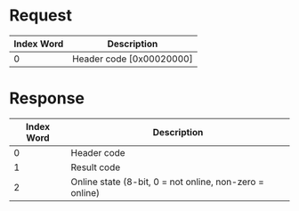 # Request

| Index Word | Description                |
|------------|----------------------------|
| 0          | Header code \[0x00020000\] |

# Response

| Index Word | Description                                             |
|------------|---------------------------------------------------------|
| 0          | Header code                                             |
| 1          | Result code                                             |
| 2          | Online state (8-bit, 0 = not online, non-zero = online) |